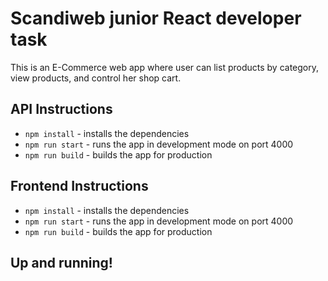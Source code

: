 # Scandiweb junior React developer task
This is an E-Commerce web app where user can list products by category, view products, and control her shop cart.

## API Instructions
- `npm install` - installs the dependencies
- `npm run start` - runs the app in development mode on port 4000
- `npm run build` - builds the app for production

## Frontend Instructions
- `npm install` - installs the dependencies
- `npm run start` - runs the app in development mode on port 4000
- `npm run build` - builds the app for production

## Up and running!